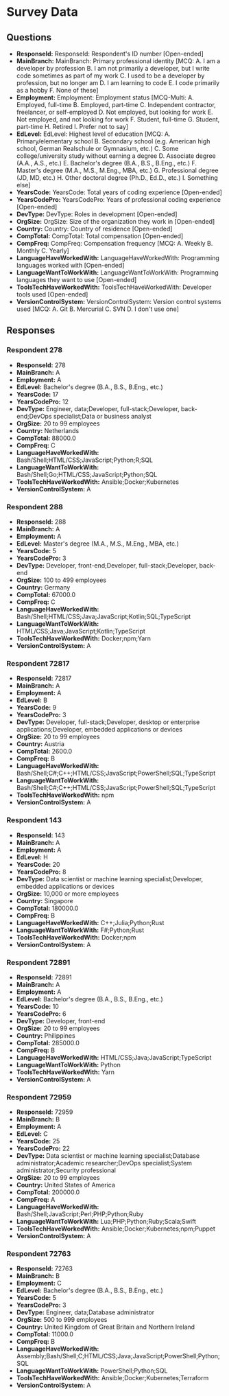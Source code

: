 # Survey Data

## Questions

- **ResponseId:** ResponseId: Respondent's ID number [Open-ended]
- **MainBranch:** MainBranch: Primary professional identity [MCQ: A. I am a developer by profession B. I am not primarily a developer, but I write code sometimes as part of my work C. I used to be a developer by profession, but no longer am D. I am learning to code E. I code primarily as a hobby F. None of these]
- **Employment:** Employment: Employment status [MCQ-Multi: A. Employed, full-time B. Employed, part-time C. Independent contractor, freelancer, or self-employed D. Not employed, but looking for work E. Not employed, and not looking for work F. Student, full-time G. Student, part-time H. Retired I. Prefer not to say]
- **EdLevel:** EdLevel: Highest level of education [MCQ: A. Primary/elementary school B. Secondary school (e.g. American high school, German Realschule or Gymnasium, etc.) C. Some college/university study without earning a degree D. Associate degree (A.A., A.S., etc.) E. Bachelor's degree (B.A., B.S., B.Eng., etc.) F. Master's degree (M.A., M.S., M.Eng., MBA, etc.) G. Professional degree (JD, MD, etc.) H. Other doctoral degree (Ph.D., Ed.D., etc.) I. Something else]
- **YearsCode:** YearsCode: Total years of coding experience [Open-ended]
- **YearsCodePro:** YearsCodePro: Years of professional coding experience [Open-ended]
- **DevType:** DevType: Roles in development [Open-ended]
- **OrgSize:** OrgSize: Size of the organization they work in [Open-ended]
- **Country:** Country: Country of residence [Open-ended]
- **CompTotal:** CompTotal: Total compensation [Open-ended]
- **CompFreq:** CompFreq: Compensation frequency [MCQ: A. Weekly B. Monthly C. Yearly]
- **LanguageHaveWorkedWith:** LanguageHaveWorkedWith: Programming languages worked with [Open-ended]
- **LanguageWantToWorkWith:** LanguageWantToWorkWith: Programming languages they want to use [Open-ended]
- **ToolsTechHaveWorkedWith:** ToolsTechHaveWorkedWith: Developer tools used [Open-ended]
- **VersionControlSystem:** VersionControlSystem: Version control systems used [MCQ: A. Git B. Mercurial C. SVN D. I don't use one]

## Responses

### Respondent 278

- **ResponseId:** 278
- **MainBranch:** A
- **Employment:** A
- **EdLevel:** Bachelor's degree (B.A., B.S., B.Eng., etc.)
- **YearsCode:** 17
- **YearsCodePro:** 12
- **DevType:** Engineer, data;Developer, full-stack;Developer, back-end;DevOps specialist;Data or business analyst
- **OrgSize:** 20 to 99 employees
- **Country:** Netherlands
- **CompTotal:** 88000.0
- **CompFreq:** C
- **LanguageHaveWorkedWith:** Bash/Shell;HTML/CSS;JavaScript;Python;R;SQL
- **LanguageWantToWorkWith:** Bash/Shell;Go;HTML/CSS;JavaScript;Python;SQL
- **ToolsTechHaveWorkedWith:** Ansible;Docker;Kubernetes
- **VersionControlSystem:** A

### Respondent 288

- **ResponseId:** 288
- **MainBranch:** A
- **Employment:** A
- **EdLevel:** Master's degree (M.A., M.S., M.Eng., MBA, etc.)
- **YearsCode:** 5
- **YearsCodePro:** 3
- **DevType:** Developer, front-end;Developer, full-stack;Developer, back-end
- **OrgSize:** 100 to 499 employees
- **Country:** Germany
- **CompTotal:** 67000.0
- **CompFreq:** C
- **LanguageHaveWorkedWith:** Bash/Shell;HTML/CSS;Java;JavaScript;Kotlin;SQL;TypeScript
- **LanguageWantToWorkWith:** HTML/CSS;Java;JavaScript;Kotlin;TypeScript
- **ToolsTechHaveWorkedWith:** Docker;npm;Yarn
- **VersionControlSystem:** A

### Respondent 72817

- **ResponseId:** 72817
- **MainBranch:** A
- **Employment:** A
- **EdLevel:** B
- **YearsCode:** 9
- **YearsCodePro:** 3
- **DevType:** Developer, full-stack;Developer, desktop or enterprise applications;Developer, embedded applications or devices
- **OrgSize:** 20 to 99 employees
- **Country:** Austria
- **CompTotal:** 2600.0
- **CompFreq:** B
- **LanguageHaveWorkedWith:** Bash/Shell;C#;C++;HTML/CSS;JavaScript;PowerShell;SQL;TypeScript
- **LanguageWantToWorkWith:** Bash/Shell;C#;C++;HTML/CSS;JavaScript;PowerShell;SQL;TypeScript
- **ToolsTechHaveWorkedWith:** npm
- **VersionControlSystem:** A

### Respondent 143

- **ResponseId:** 143
- **MainBranch:** A
- **Employment:** A
- **EdLevel:** H
- **YearsCode:** 20
- **YearsCodePro:** 8
- **DevType:** Data scientist or machine learning specialist;Developer, embedded applications or devices
- **OrgSize:** 10,000 or more employees
- **Country:** Singapore
- **CompTotal:** 180000.0
- **CompFreq:** B
- **LanguageHaveWorkedWith:** C++;Julia;Python;Rust
- **LanguageWantToWorkWith:** F#;Python;Rust
- **ToolsTechHaveWorkedWith:** Docker;npm
- **VersionControlSystem:** A

### Respondent 72891

- **ResponseId:** 72891
- **MainBranch:** A
- **Employment:** A
- **EdLevel:** Bachelor's degree (B.A., B.S., B.Eng., etc.)
- **YearsCode:** 10
- **YearsCodePro:** 6
- **DevType:** Developer, front-end
- **OrgSize:** 20 to 99 employees
- **Country:** Philippines
- **CompTotal:** 285000.0
- **CompFreq:** B
- **LanguageHaveWorkedWith:** HTML/CSS;Java;JavaScript;TypeScript
- **LanguageWantToWorkWith:** Python
- **ToolsTechHaveWorkedWith:** Yarn
- **VersionControlSystem:** A

### Respondent 72959

- **ResponseId:** 72959
- **MainBranch:** B
- **Employment:** A
- **EdLevel:** C
- **YearsCode:** 25
- **YearsCodePro:** 22
- **DevType:** Data scientist or machine learning specialist;Database administrator;Academic researcher;DevOps specialist;System administrator;Security professional
- **OrgSize:** 20 to 99 employees
- **Country:** United States of America
- **CompTotal:** 200000.0
- **CompFreq:** A
- **LanguageHaveWorkedWith:** Bash/Shell;JavaScript;Perl;PHP;Python;Ruby
- **LanguageWantToWorkWith:** Lua;PHP;Python;Ruby;Scala;Swift
- **ToolsTechHaveWorkedWith:** Ansible;Docker;Kubernetes;npm;Puppet
- **VersionControlSystem:** A

### Respondent 72763

- **ResponseId:** 72763
- **MainBranch:** B
- **Employment:** C
- **EdLevel:** Bachelor's degree (B.A., B.S., B.Eng., etc.)
- **YearsCode:** 5
- **YearsCodePro:** 3
- **DevType:** Engineer, data;Database administrator
- **OrgSize:** 500 to 999 employees
- **Country:** United Kingdom of Great Britain and Northern Ireland
- **CompTotal:** 11000.0
- **CompFreq:** B
- **LanguageHaveWorkedWith:** Assembly;Bash/Shell;C;HTML/CSS;Java;JavaScript;PowerShell;Python;SQL
- **LanguageWantToWorkWith:** PowerShell;Python;SQL
- **ToolsTechHaveWorkedWith:** Ansible;Docker;Kubernetes;Terraform
- **VersionControlSystem:** A

